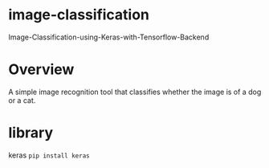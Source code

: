 # image-classification
Image-Classification-using-Keras-with-Tensorflow-Backend
# Overview
A simple image recognition tool that classifies whether the image is of a dog or a cat.
# library 
keras
`pip install keras`

